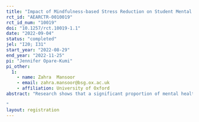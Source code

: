 ```yaml
---
title: "Impact of Mindfulness-based Stress Reduction on Student Mental Health and Education Outcomes: Empirical Evidence from Pakistan"
rct_id: "AEARCTR-0010019"
rct_id_num: "10019"
doi: "10.1257/rct.10019-1.1"
date: "2022-09-04"
status: "completed"
jel: "I20; I31"
start_year: "2022-08-29"
end_year: "2022-11-25"
pi: "Jennifer Opare-Kumi"
pi_other:
  1:
    - name: Zahra  Mansoor
    - email: zahra.mansoor@bsg.ox.ac.uk
    - affiliation: University of Oxford
abstract: "Research shows that a significant proportion of mental health disorders surface in early childhood and adolescent years. Systematic reviews show that interventions focused on student mental health can have promising effects on mental health and education outcomes of children. Mindfulness-based stress reduction (MBSR) interventions are one such intervention. However, there is little evidence on the impact of MBSR programmes on student mental health and education outcomes, or on the mechanisms through which they operate. This gap in evidence is particularly stark in lower-middle income countries. This project aims to design and test the impact of an MBSR curriculum in the context of low-cost private schools in Pakistan through a pilot. We aim to answer two key questions: What is the impact of MBSR on the mental health, psychological outcomes, and education outcomes of young people? What are the underlying mechanisms through which MBSR impacts young people? We aim to, develop a proof-of-concept of our intervention design, and produce evaluation results from the pilot. The research embedded in the pilot will result in a paper identifying key lessons and findings, providing a pathway to scale. The findings from this evaluation will generate rigorous causal evidence and contribute to the limited (but growing) literature on the impact of mental health interventions for youth. 
"
layout: registration
---
```


